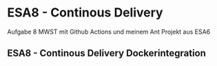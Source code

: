 # ESA8 - Continous Delivery

Aufgabe 8 MWST mit Github Actions und meinem Ant Projekt aus ESA6

## ESA8 - Continous Delivery Dockerintegration